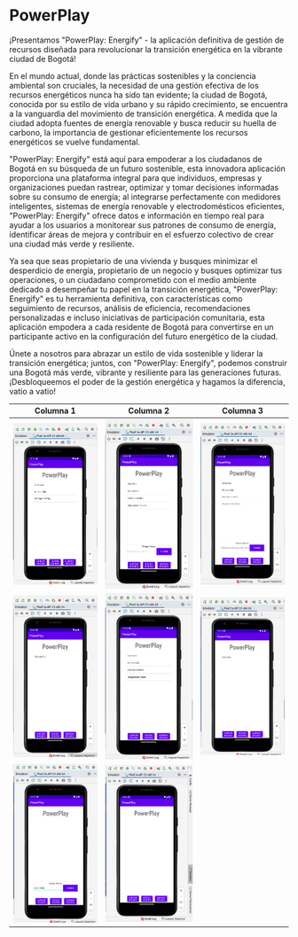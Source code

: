 # PowerPlay

¡Presentamos "PowerPlay: Energify" - la aplicación definitiva de gestión de recursos diseñada para revolucionar la transición energética en la vibrante ciudad de Bogotá!

En el mundo actual, donde las prácticas sostenibles y la conciencia ambiental son cruciales, la necesidad de una gestión efectiva de los recursos energéticos nunca ha sido tan evidente; la ciudad de Bogotá, conocida por su estilo de vida urbano y su rápido crecimiento, se encuentra a la vanguardia del movimiento de transición energética. A medida que la ciudad adopta fuentes de energía renovable y busca reducir su huella de carbono, la importancia de gestionar eficientemente los recursos energéticos se vuelve fundamental.

"PowerPlay: Energify" está aquí para empoderar a los ciudadanos de Bogotá en su búsqueda de un futuro sostenible, esta innovadora aplicación proporciona una plataforma integral para que individuos, empresas y organizaciones puedan rastrear, optimizar y tomar decisiones informadas sobre su consumo de energía; al integrarse perfectamente con medidores inteligentes, sistemas de energía renovable y electrodomésticos eficientes, "PowerPlay: Energify" ofrece datos e información en tiempo real para ayudar a los usuarios a monitorear sus patrones de consumo de energía, identificar áreas de mejora y contribuir en el esfuerzo colectivo de crear una ciudad más verde y resiliente.

Ya sea que seas propietario de una vivienda y busques minimizar el desperdicio de energía, propietario de un negocio y busques optimizar tus operaciones, o un ciudadano comprometido con el medio ambiente dedicado a desempeñar tu papel en la transición energética, "PowerPlay: Energify" es tu herramienta definitiva, con características como seguimiento de recursos, análisis de eficiencia, recomendaciones personalizadas e incluso iniciativas de participación comunitaria, esta aplicación empodera a cada residente de Bogotá para convertirse en un participante activo en la configuración del futuro energético de la ciudad.

Únete a nosotros para abrazar un estilo de vida sostenible y liderar la transición energética; juntos, con "PowerPlay: Energify", podemos construir una Bogotá más verde, vibrante y resiliente para las generaciones futuras. ¡Desbloqueemos el poder de la gestión energética y hagamos la diferencia, vatio a vatio!


| Columna 1     | Columna 2     | Columna 3     |
| ------------- | ------------- | ------------- |
| ![Imagen 1](img/1.png) | ![Imagen 2](img/2.png) | ![Imagen 3](img/3.png) |
| ![Imagen 4](img/4.png) | ![Imagen 5](img/5.png) | ![Imagen 6](img/6.png) |
| ![Imagen 7](img/7.png) | ![Imagen 8](img/8.png) |  |
